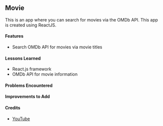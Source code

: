 ## Movie
This is an app where you can search for movies via the OMDb API. This app is created using ReactJS.


<h4>Features</h4>
  <ul>
    <li> Search OMDb API for movies via movie titles
  </ul>

<h4>Lessons Learned</h4>
  <ul>
    <li> React.js framework
    <li> OMDb API for movie information
  </ul> 
  
<h4>Problems Encountered</h4>
  <ul>
  </ul>

<h4>Improvements to Add</h4>
  <ul>
  </ul>

<h4>Credits</h4>
  <ul>
    <li><a href="https://www.youtube.com/watch?v=b9eMGE7QtTk&t=865">YouTube</a>
  </ul>